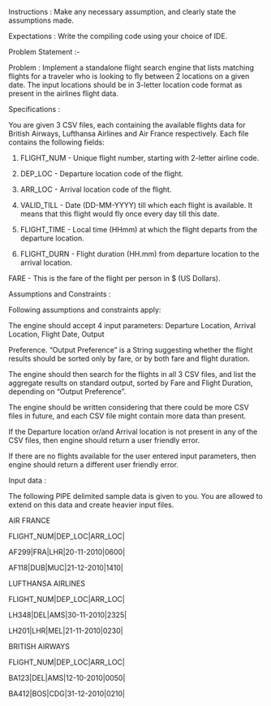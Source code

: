 Instructions : Make any necessary assumption, and clearly state the assumptions made.

Expectations : Write the compiling code using your choice of IDE.

Problem Statement :-

Problem : Implement a standalone flight search engine that lists matching flights for a traveler who is looking to fly between 2 locations on a given date. The input locations should be in 3-letter location code format as present in the airlines flight data.

Specifications :

You are given 3 CSV files, each containing the available flights data for British Airways, Lufthansa Airlines and Air France respectively. Each file contains the following fields:

1) FLIGHT_NUM - Unique flight number, starting with 2-letter airline code.

2) DEP_LOC - Departure location code of the flight.

3) ARR_LOC - Arrival location code of the flight.

4) VALID_TILL - Date (DD-MM-YYYY) till which each flight is available. It means that this flight would fly once every day till this date.

5) FLIGHT_TIME - Local time (HHmm) at which the flight departs from the departure location.

6) FLIGHT_DURN - Flight duration (HH.mm) from departure location to the arrival location.

FARE - This is the fare of the flight per person in $ (US Dollars).

Assumptions and Constraints :

Following assumptions and constraints apply:

The engine should accept 4 input parameters: Departure Location, Arrival Location, Flight Date, Output

Preference. “Output Preference” is a String suggesting whether the flight results should be sorted only by fare, or by both fare and flight duration.

The engine should then search for the flights in all 3 CSV files, and list the aggregate results on standard output, sorted by Fare and Flight Duration, depending on “Output Preference”.

The engine should be written considering that there could be more CSV files in future, and each CSV file might contain more data than present.

If the Departure location or/and Arrival location is not present in any of the CSV files, then engine should return a user friendly error.

If there are no flights available for the user entered input parameters, then engine should return a different user friendly error.

Input data :

The following PIPE delimited sample data is given to you. You are allowed to extend on this data and create heavier input files.

AIR FRANCE

FLIGHT_NUM|DEP_LOC|ARR_LOC|

AF299|FRA|LHR|20-11-2010|0600|

AF118|DUB|MUC|21-12-2010|1410|


LUFTHANSA AIRLINES

FLIGHT_NUM|DEP_LOC|ARR_LOC|

LH348|DEL|AMS|30-11-2010|2325|

LH201|LHR|MEL|21-11-2010|0230|


BRITISH AIRWAYS

FLIGHT_NUM|DEP_LOC|ARR_LOC|

BA123|DEL|AMS|12-10-2010|0050|

BA412|BOS|CDG|31-12-2010|0210|

